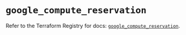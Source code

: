# `google_compute_reservation`

Refer to the Terraform Registry for docs: [`google_compute_reservation`](https://registry.terraform.io/providers/hashicorp/google/5.15.0/docs/resources/compute_reservation).
